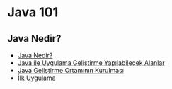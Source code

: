 # Java 101

## Java Nedir?
- [Java Nedir?](./Java-nedir.md)
- [Java ile Uygulama Geliştirme Yapılabilecek Alanlar](./uygulama-alanlari/uygulama-alanlari.md)
- [Java Geliştirme Ortamının Kurulması](ortam-kurulumu/ortam-kurulumu.md)
- [İlk Uygulama](./ilk-uygulama/ilk-uygulama.md)
